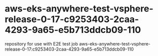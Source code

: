 # aws-eks-anywhere-test-vsphere-release-0-17-c9253403-2caa-4293-9a65-e5b713ddcb09-110
repository for use with E2E test job aws-eks-anywhere-test-vsphere-release-0-17:c9253403-2caa-4293-9a65-e5b713ddcb09-110
